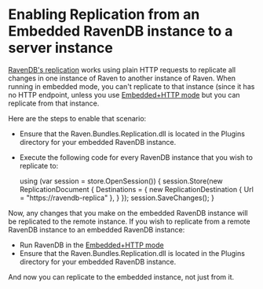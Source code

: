 # Enabling Replication from an Embedded RavenDB instance to a server instance

[RavenDB's replication](replication) works using plain HTTP requests to replicate all changes in one instance of Raven to another instance of Raven. When running in embedded mode, you can't replicate to that instance (since it has no HTTP endpoint, unless you use [Embedded+HTTP mode](../deployment/embedded) but you can replicate from that instance.

Here are the steps to enable that scenario:

* Ensure that the Raven.Bundles.Replication.dll is located in the Plugins directory for your embedded RavenDB instance.
* Execute the following code for every RavenDB instance that you wish to replicate to:

    using (var session = store.OpenSession())
    {
        session.Store(new ReplicationDocument
        {
               Destinations = { new ReplicationDestination { Url = "https://ravendb-replica" }, }
        });
        session.SaveChanges();
    }

Now, any changes that you make on the embedded RavenDB instance will be replicated to the remote instance. If you wish to replicate from a remote RavenDB instance to an embedded RavenDB instance:

* Run RavenDB in the [Embedded+HTTP mode](../deployment/embedded)
* Ensure that the Raven.Bundles.Replication.dll is located in the Plugins directory for your embedded RavenDB instance.

And now you can replicate to the embedded instance, not just from it.